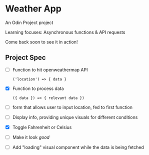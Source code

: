 # Weather App

An Odin Project project

Learning focuses: Asynchronous functions & API requests

Come back soon to see it in action!

## Project Spec

- [ ] Function to hit openweathermap API

  `('location') => { data }`

- [x] Function to process data

  `({ data }) => { relevant data })`

- [ ] form that allows user to input location, fed to first function

- [ ] Display info, providing unique visuals for different conditions

- [x] Toggle Fahrenheit or Celsius

- [ ] Make it look _good_

- [ ] Add "loading" visual component while the data is being fetched
